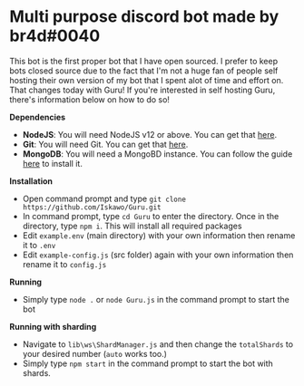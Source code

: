 # Multi purpose discord bot made by br4d#0040

This bot is the first proper bot that I have open sourced. I prefer to keep bots closed source due to the fact that I'm not a huge fan of people self hosting their own version of my bot that I spent alot of time and effort on. That changes today with Guru! If you're interested in self hosting Guru, there's information below on how to do so!

**Dependencies**
- __NodeJS__: You will need NodeJS v12 or above. You can get that [here](https://nodejs.org/en/download/).
- __Git__: You will need Git. You can get that [here](https://git-scm.com/download/).
- __MongoDB__: You will need a MongoBD instance. You can follow the guide [here](https://docs.mongodb.com/manual/tutorial/install-mongodb-on-windows/) to install it.

**Installation**
- Open command prompt and type `git clone https://github.com/Iskawo/Guru.git`
- In command prompt, type `cd Guru` to enter the directory. Once in the directory, type `npm i`. This will install all required packages
- Edit `example.env` (main directory) with your own information then rename it to `.env`
- Edit `example-config.js` (src folder) again with your own information then rename it to `config.js`

**Running**
- Simply type `node .` or `node Guru.js` in the command prompt to start the bot

**Running with sharding**
- Navigate to `lib\ws\ShardManager.js` and then change the `totalShards` to your desired number (`auto` works too.)
- Simply type `npm start` in the command prompt to start the bot with shards.
